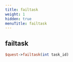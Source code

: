 ```yaml
---
title: failtask
weight: 1
hidden: true
menuTitle: failtask
---
```

## failtask
```perl
$quest->failtask(int task_id)
```
